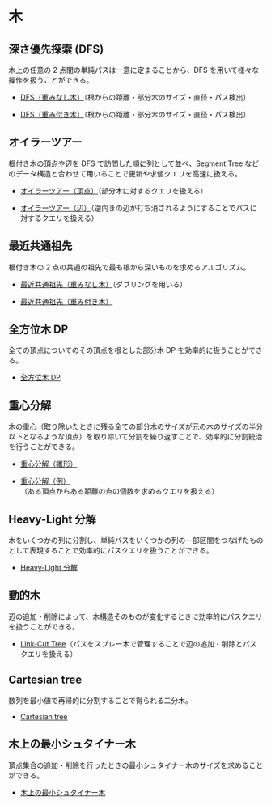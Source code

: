 # 木

## 深さ優先探索 (DFS)

木上の任意の 2 点間の単純パスは一意に定まることから、DFS を用いて様々な操作を扱うことができる。

- [DFS（重みなし木）](DFS_Tree.hpp)（根からの距離・部分木のサイズ・直径・パス検出）

- [DFS（重み付き木）](DFS_Tree_Weighted.hpp)（根からの距離・部分木のサイズ・直径・パス検出）

## オイラーツアー

根付き木の頂点や辺を DFS で訪問した順に列として並べ、Segment Tree などのデータ構造と合わせて用いることで更新や求値クエリを高速に扱える。

- [オイラーツアー（頂点）](Euler_Tour-1.hpp)（部分木に対するクエリを扱える）

- [オイラーツアー（辺）](Euler_Tour-2.hpp)（逆向きの辺が打ち消されるようにすることでパスに対するクエリを扱える）

## 最近共通祖先

根付き木の 2 点の共通の祖先で最も根から深いものを求めるアルゴリズム。

- [最近共通祖先（重みなし木）](Lowest_Common_Ancestor.hpp)（ダブリングを用いる）

- [最近共通祖先（重み付き木）](Lowest_Common_Ancestor_Weighted.hpp)

## 全方位木 DP

全ての頂点についてのその頂点を根とした部分木 DP を効率的に扱うことができる。

- [全方位木 DP](Rerooting.hpp)

## 重心分解

木の重心（取り除いたときに残る全ての部分木のサイズが元の木のサイズの半分以下となるような頂点）を取り除いて分割を繰り返すことで、効率的に分割統治を行うことができる。

- [重心分解（雛形）](Centroid_Template.hpp)

- [重心分解（例）](Centroid_Example.hpp)（ある頂点からある距離の点の個数を求めるクエリを扱える）

## Heavy-Light 分解

木をいくつかの列に分割し、単純パスをいくつかの列の一部区間をつなげたものとして表現することで効率的にパスクエリを扱うことができる。

- [Heavy-Light 分解](Heavy-Light_Decomposition.hpp)

## 動的木

辺の追加・削除によって、木構造そのものが変化するときに効率的にパスクエリを扱うことができる。

- [Link-Cut Tree](Link_Cut_Tree.hpp)（パスをスプレー木で管理することで辺の追加・削除とパスクエリを扱える）

## Cartesian tree

数列を最小値で再帰的に分割することで得られる二分木。

- [Cartesian tree](Cartesian_Tree.hpp)

## 木上の最小シュタイナー木

頂点集合の追加・削除を行ったときの最小シュタイナー木のサイズを求めることができる。

- [木上の最小シュタイナー木](Dynamic_Steiner_Tree.hpp)
